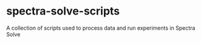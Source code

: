# spectra-solve-scripts
A collection of scripts used to process data and run experiments in Spectra Solve
